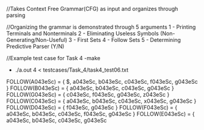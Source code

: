 //Takes Context Free Grammar(CFG) as input and organizes through parsing

//Organizing the grammar is demonstrated through 5 arguments
1 - Printing Terminals and Nonterminals
2 - Eliminating Useless Symbols (Non-Generating/Non-Useful)
3 - First Sets
4 - Follow Sets
5 - Determining Predictive Parser (Y/N)


//Example test case for Task 4
-make

- ./a.out 4 < testcases/Task_4/task4_test06.txt

FOLLOW(A043eSc) = { $, a043eSc, b043eSc, c043eSc, f043eSc, g043eSc }
FOLLOW(B043eSc) = { a043eSc, b043eSc, c043eSc, g043eSc }
FOLLOW(G043eSc) = { c043eSc, f043eSc, g043eSc, z043eSc }
FOLLOW(C043eSc) = { a043eSc, b043eSc, c043eSc, x043eSc, g043eSc }
FOLLOW(D043eSc) = { f043eSc, g043eSc }
FOLLOW(F043eSc) = { a043eSc, b043eSc, c043eSc, f043eSc, g043eSc }
FOLLOW(E043eSc) = { a043eSc, b043eSc, c043eSc, g043eSc
